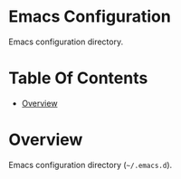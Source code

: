 # Emacs Configuration
Emacs configuration directory.

# Table Of Contents
- [Overview](#overview)

# Overview
Emacs configuration directory (`~/.emacs.d`).  
